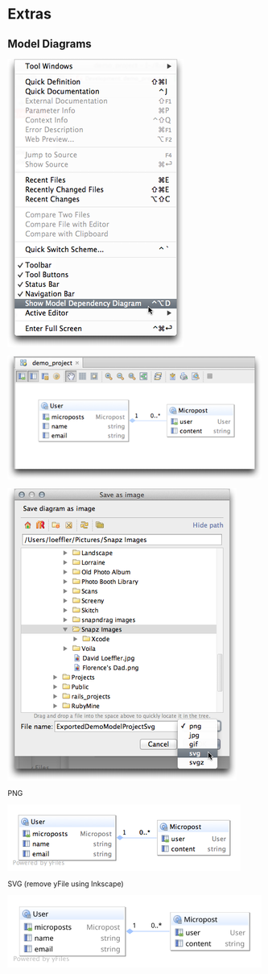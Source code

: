 # Extras #

## Model Diagrams ##

![ModelMenu](images/ShowModelMenu.png)

![Demo Project Model Diagram](images/DemoProjectModel.png)

![Export Model Diagram Dialog](images/ExportModelDiagramDialog.png)

PNG 

![Exported Demo Model Diagram](images/DemoExportDiagram.png)

SVG (remove yFile using Inkscape)

![SVG](images/ExportedDemoModelProjectSvg.svg)
